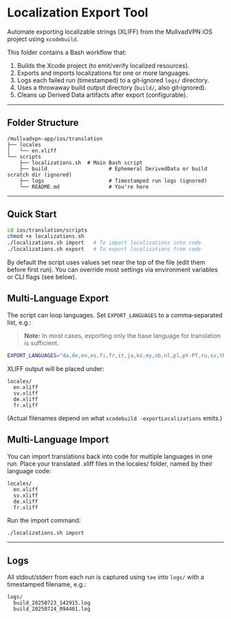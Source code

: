 # Localization Export Tool

Automate exporting localizable strings (XLIFF) from the MullvadVPN iOS project using `xcodebuild`.

This folder contains a Bash workflow that:

1. Builds the Xcode project (to emit/verify localized resources).
2. Exports and imports localizations for one or more languages.
3. Logs each failed run (timestamped) to a git‑ignored `logs/` directory.
4. Uses a throwaway build output directory (`build/`, also git‑ignored).
5. Cleans up Derived Data artifacts after export (configurable).

---

## Folder Structure

```
/mullvadvpn-app/ios/translation
├── locales
│   └── en.xliff
└── scripts
    ├── localizations.sh  # Main Bash script
    ├── build                    # Ephemeral DerivedData or build scratch dir (ignored)
    ├── logs                     # Timestamped run logs (ignored)
    └── README.md                # You're here

```

---

## Quick Start

```bash
cd ios/translation/scripts
chmod +x localizations.sh
./localizations.sh import   # To import localizations into code
./localizations.sh export   # To export localizations from code
```

By default the script uses values set near the top of the file (edit them before first run). You can override most settings via environment variables or CLI flags (see below).


## Multi‑Language Export

The script can loop languages. Set `EXPORT_LANGUAGES` to a comma‑separated list, e.g.:

> **Note:** In most cases, exporting only the base language for translation is sufficient.

```bash
EXPORT_LANGUAGES="da,de,en,es,fi,fr,it,ja,ko,my,nb,nl,pl,pt-PT,ru,sv,th,tr,zh-Hans,zh-Hant" ./localizations.sh export
```

XLIFF output will be placed under:

```
locales/
  en.xliff
  sv.xliff
  de.xliff
  fr.xliff
```

(Actual filenames depend on what `xcodebuild -exportLocalizations` emits.)

## Multi-Language Import
You can import translations back into code for multiple languages in one run.
Place your translated .xliff files in the locales/ folder, named by their language code:

```
locales/
  en.xliff
  sv.xliff
  de.xliff
  fr.xliff
```
Run the import command:

```bash
./localizations.sh import
```

---

## Logs

All stdout/stderr from each run is captured using `tee` into `logs/` with a timestamped filename, e.g.:

```
logs/
  build_20250723_142915.log
  build_20250724_094401.log
```
